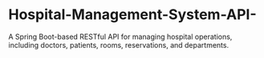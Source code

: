# Hospital-Management-System-API-
A Spring Boot-based RESTful API for managing hospital operations, including doctors, patients, rooms, reservations, and departments.
